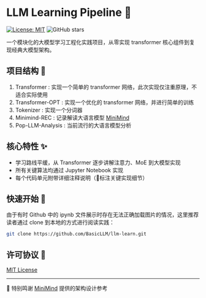 # LLM Learning Pipeline 🚀

[![License: MIT](https://img.shields.io/badge/License-MIT-yellow.svg)](https://opensource.org/licenses/MIT)
![GitHub stars](https://img.shields.io/github/stars/BasicLLM/llm-learn?style=social)

一个模块化的大模型学习工程化实践项目，从零实现 transformer 核心组件到复现经典大模型架构。

## 项目结构 📂

1. Transformer : 实现一个简单的 transformer 网络，此次实现仅注重原理，不适合实际使用
2. Transformer-OPT : 实现一个优化的 transformer 网络，并进行简单的训练
3. Tokenizer : 实现一个分词器
4. Minimind-REC : 记录解读大语言模型 [MiniMind](https://github.com/jingyaogong/minimind)
5. Pop-LLM-Analysis : 当前流行的大语言模型分析

## 核心特性 ✨

- 学习路线平缓，从 Transformer 逐步讲解注意力、MoE 到大模型实现
- 所有关键算法均通过 Jupyter Notebook 实现
- 每个代码单元附带详细注释说明（📌标注关键实现细节）

## 快速开始 🚀

由于有时 Github 中的 ipynb 文件展示时存在无法正确加载图片的情况，这里推荐读者通过 clone 到本地的方式进行阅读实践：

```bash
git clone https://github.com/BasicLLM/llm-learn.git
```

## 许可协议 📜

[MIT License](https://opensource.org/licenses/MIT)

---

🦉 特别鸣谢 [MiniMind](https://github.com/jingyaogong/minimind/tree/master) 提供的架构设计参考